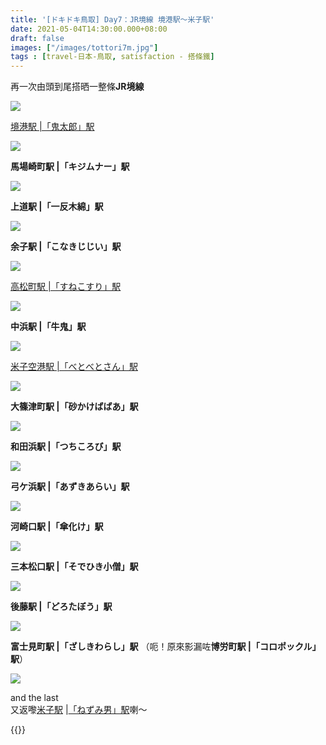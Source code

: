 ```yaml
---
title: '[ドキドキ鳥取] Day7：JR境線 境港駅～米子駅'
date: 2021-05-04T14:30:00.000+08:00
draft: false
images: ["/images/tottori7m.jpg"]
tags : [travel-日本-鳥取, satisfaction - 搭條鐵]
---
```


再一次由頭到尾搭晒一整條**JR境線**  

![](/images/tottori6h.jpg)

[境港駅 |「鬼太郎」駅](https://hidie.net/tottori6h/)

![](/images/tottori7m1.jpg)

**馬場崎町駅 |「キジムナー」駅**  

![](/images/tottori7m2.jpg)

**上道駅	|「一反木綿」駅**  

![](/images/tottori7m3.jpg)

**余子駅 |「こなきじじい」駅**

![](/images/tottori2d.jpg)

[高松町駅 |「すねこすり」駅](https://hidie.net/tottori2d/)

![](/images/tottori7m4.jpg)

**中浜駅	|「牛鬼」駅**  

![](/images/tottori1b.jpg)

[米子空港駅 |「べとべとさん」駅](https://hidie.net/tottori1b/)

![](/images/tottori7m5.jpg)

**大篠津町駅	|「砂かけばばあ」駅**

![](/images/tottori76m.jpg)

**和田浜駅 |「つちころび」駅**

![](/images/tottori7m7.jpg)

**弓ケ浜駅 |「あずきあらい」駅**

![](/images/tottori7m.jpg)

**河崎口駅 |「傘化け」駅**

![](/images/tottori7m8.jpg)

**三本松口駅	|「そでひき小僧」駅**

![](/images/tottori7m9.jpg)

**後藤駅	|「どろたぼう」駅**

![](/images/tottori7m10.jpg)

**富士見町駅	|「ざしきわらし」駅**
（呃！原來影漏咗**博労町駅 |「コロポックル」駅**）

![](/images/tottori1d.jpg)

and the last  
又返嚟[米子駅]((https://hidie.net/tottori1d/)) |[「ねずみ男」駅](https://hidie.net/tottori6g/)喇～  



  
  
{{<tottori>}}  
